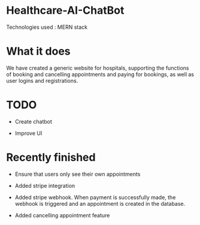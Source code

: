 # Healthcare-AI-ChatBot

Technologies used : MERN stack

# What it does

We have created a generic website for hospitals, supporting the functions of booking and cancelling appointments and paying for bookings, as well as user logins and registrations.

# TODO

- Create chatbot

- Improve UI

# Recently finished

- Ensure that users only see their own appointments

- Added stripe integration

- Added stripe webhook. When payment is successfully made, the webhook is triggered and an appointment is created in the database.

- Added cancelling appointment feature
